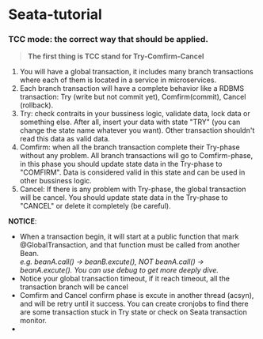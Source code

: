 # Seata-tutorial
### TCC mode: the correct way that should be applied.  

>**The first thing is TCC stand for Try-Comfirm-Cancel**
1. You will have a global transaction, it includes many branch transactions where each of them is located in a service in microservices. 
2. Each branch transaction will have a complete behavior like a RDBMS transaction: Try (write but not commit yet), Comfirm(commit), Cancel (rollback).
3. Try: check contraits in your bussiness logic, validate data, lock data or something else. After all, insert your data with state "TRY" (you can change the state name whatever you want). Other transaction shouldn't read this data as valid data.
4. Comfirm: when all the branch transaction complete their Try-phase without any problem. All branch transactions will go to 
Comfirm-phase, in this phase you should update state data in the Try-phase to "COMFIRM". Data is considered valid in this state and can be used in other bussiness logic.
5. Cancel: If there is any problem with Try-phase, the global transaction will be cancel. You should update state data in the Try-phase to "CANCEL" or delete it completely (be careful).

    
**NOTICE**:  
- When a transaction begin, it will start at a public function that mark @GlobalTransaction, and that function must be called from another Bean.  
  _e.g. beanA.call() -> beanB.excute(), NOT beanA.call() -> beanA.excute(). You can use debug to get more deeply dive._
- Notice your global transaction timeout, if it reach timeout, all the transaction branch will be cancel
- Comfirm and Cancel confirm phase is excute in another thread (acsyn), and will be retry until it success. You can create cronjobs to find there are some transaction stuck in Try state or check on Seata transaction monitor.
- 


